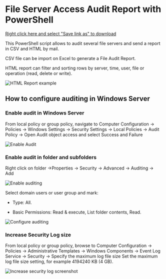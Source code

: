 # File Server Access Audit Report with PowerShell

<a href="https://raw.githubusercontent.com/juangranados/powershell-scripts/main/File%20Server%20Access%20Audit%20Report%20with%20PowerShell/FileServerAuditReport.ps1" download>Right click here and select "Save link as" to download</a>

This PowerShell script allows to audit several file servers and send a report in CSV and HTML by mail.

CSV file can be import on Excel to generate a File Audit Report.

HTML report can filter and sorting rows by server, time, user, file or operation (read, delete or write).

![HTML Report example](https://raw.githubusercontent.com/juangranados/powershell-scripts/main/File%20Server%20Access%20Audit%20Report%20with%20PowerShell/7.png)

## How to configure auditing in Windows Server

### Enable audit in Windows Server

From local policy or group policy, navigate to Computer Configuration → Policies → Windows Settings → Security Settings → Local Policies → Audit Policy → Open Audit object access and select Success and Failure

![Enable Audit](https://raw.githubusercontent.com/juangranados/powershell-scripts/main/File%20Server%20Access%20Audit%20Report%20with%20PowerShell/1.PNG)

### Enable audit in folder and subfolders

Right click on folder →Properties → Security → Advanced → Auditing → Add

![Enable auditing](https://raw.githubusercontent.com/juangranados/powershell-scripts/main/File%20Server%20Access%20Audit%20Report%20with%20PowerShell/2.PNG)

Select domain users or user group and mark:

- Type: All.

- Basic Permissions: Read & execute, List folder contents, Read.

![Configure auditing](https://raw.githubusercontent.com/juangranados/powershell-scripts/main/File%20Server%20Access%20Audit%20Report%20with%20PowerShell/5.PNG)

### Increase Security Log size

From local policy or group policy, browse to Computer Configuration → Policies → Administrative Templates → Windows Components → Event Log Service → Security → Specify the maximum log file size
Set the maximum log file size setting, for example 4194240 KB (4 GB).

![Increase security log screenshot](https://raw.githubusercontent.com/juangranados/powershell-scripts/main/File%20Server%20Access%20Audit%20Report%20with%20PowerShell/6.PNG)
